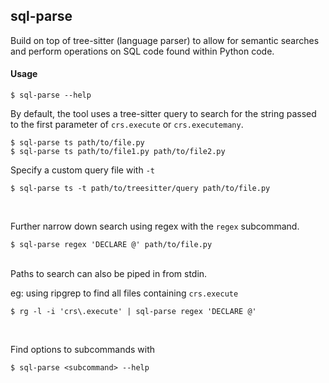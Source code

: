 ## sql-parse

Build on top of tree-sitter (language parser) to allow for semantic searches and perform
operations on SQL code found within Python code.

#### Usage

```
$ sql-parse --help
```

By default, the tool uses a tree-sitter query to search for the string passed to
the first parameter of `crs.execute` or `crs.executemany`.
```
$ sql-parse ts path/to/file.py
$ sql-parse ts path/to/file1.py path/to/file2.py
```

Specify a custom query file with `-t`
```
$ sql-parse ts -t path/to/treesitter/query path/to/file.py
```


<br>

Further narrow down search using regex with the `regex` subcommand.
```
$ sql-parse regex 'DECLARE @' path/to/file.py
```

<br>
Paths to search can also be piped in from stdin.

eg: using ripgrep to find all files containing `crs.execute`
```
$ rg -l -i 'crs\.execute' | sql-parse regex 'DECLARE @'
```

<br>

Find options to subcommands with
```
$ sql-parse <subcommand> --help
```

